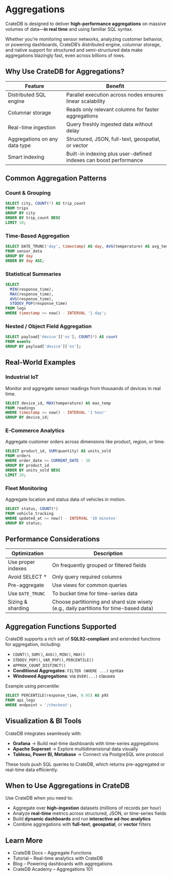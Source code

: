 # Aggregations

CrateDB is designed to deliver **high-performance aggregations** on massive volumes of data—**in real time** and using familiar SQL syntax.

Whether you’re monitoring sensor networks, analyzing customer behavior, or powering dashboards, CrateDB’s distributed engine, columnar storage, and native support for structured and semi-structured data make aggregations blazingly fast, even across billions of rows.



## Why Use CrateDB for Aggregations?

| Feature                       | Benefit                                                                 |
| ----------------------------- | ----------------------------------------------------------------------- |
| Distributed SQL engine        | Parallel execution across nodes ensures linear scalability              |
| Columnar storage              | Reads only relevant columns for faster aggregations                     |
| Real-time ingestion           | Query freshly ingested data without delay                               |
| Aggregations on any data type | Structured, JSON, full-text, geospatial, or vector                      |
| Smart indexing                | Built-in indexing plus user-defined indexes can boost performance       |



## Common Aggregation Patterns

### Count & Grouping

```sql
SELECT city, COUNT(*) AS trip_count
FROM trips
GROUP BY city
ORDER BY trip_count DESC
LIMIT 10;
```

### Time-Based Aggregation

```sql
SELECT DATE_TRUNC('day', timestamp) AS day, AVG(temperature) AS avg_temp
FROM sensor_data
GROUP BY day
ORDER BY day ASC;
```

### Statistical Summaries

```sql
SELECT
  MIN(response_time),
  MAX(response_time),
  AVG(response_time),
  STDDEV_POP(response_time)
FROM logs
WHERE timestamp >= now() - INTERVAL '1 day';
```

### Nested / Object Field Aggregation

```sql
SELECT payload['device']['os'], COUNT(*) AS count
FROM events
GROUP BY payload['device']['os'];
```



## Real-World Examples

### Industrial IoT

Monitor and aggregate sensor readings from thousands of devices in real time.

```sql
SELECT device_id, MAX(temperature) AS max_temp
FROM readings
WHERE timestamp >= now() - INTERVAL '1 hour'
GROUP BY device_id;
```

### E-Commerce Analytics

Aggregate customer orders across dimensions like product, region, or time.

```sql
SELECT product_id, SUM(quantity) AS units_sold
FROM orders
WHERE order_date >= CURRENT_DATE - 30
GROUP BY product_id
ORDER BY units_sold DESC
LIMIT 20;
```

### Fleet Monitoring

Aggregate location and status data of vehicles in motion.

```sql
SELECT status, COUNT(*)
FROM vehicle_tracking
WHERE updated_at >= now() - INTERVAL '10 minutes'
GROUP BY status;
```



## Performance Considerations

| Optimization       | Description                                                                            |
| ------------------ | -------------------------------------------------------------------------------------- |
| Use proper indexes | On frequently grouped or filtered fields                                               |
| Avoid SELECT \*    | Only query required columns                                                            |
| Pre-aggregate      | Use views for common queries                                                           |
| Use `DATE_TRUNC`   | To bucket time for time-series data                                                    |
| Sizing & sharding  | Choose partitioning and shard size wisely (e.g., daily partitions for time-based data) |



## Aggregation Functions Supported

CrateDB supports a rich set of **SQL92-compliant** and extended functions for aggregation, including:

* `COUNT()`, `SUM()`, `AVG()`, `MIN()`, `MAX()`
* `STDDEV_POP()`, `VAR_POP()`, `PERCENTILE()`
* `APPROX_COUNT_DISTINCT()`
* **Conditional Aggregates**: `FILTER (WHERE ...)` syntax
* **Windowed Aggregations**: via `OVER(...)` clauses

Example using percentile:

```sql
SELECT PERCENTILE(response_time, 0.95) AS p95
FROM api_logs
WHERE endpoint = '/checkout';
```



## Visualization & BI Tools

CrateDB integrates seamlessly with:

* **Grafana** → Build real-time dashboards with time-series aggregations
* **Apache Superset** → Explore multidimensional data visually
* **Tableau, Power BI, Metabase** → Connect via PostgreSQL wire protocol

These tools push SQL queries to CrateDB, which returns pre-aggregated or real-time data efficiently.



## When to Use Aggregations in CrateDB

Use CrateDB when you need to:

* Aggregate over **high-ingestion** datasets (millions of records per hour)
* Analyze **real-time** metrics across structured, JSON, or time-series fields
* Build **dynamic dashboards** and run **interactive ad-hoc analytics**
* Combine aggregations with **full-text**, **geospatial**, or **vector** filters



## Learn More

* CrateDB Docs – Aggregate Functions
* Tutorial – Real-time analytics with CrateDB
* Blog – Powering dashboards with aggregations
* CrateDB Academy – Aggregations 101
